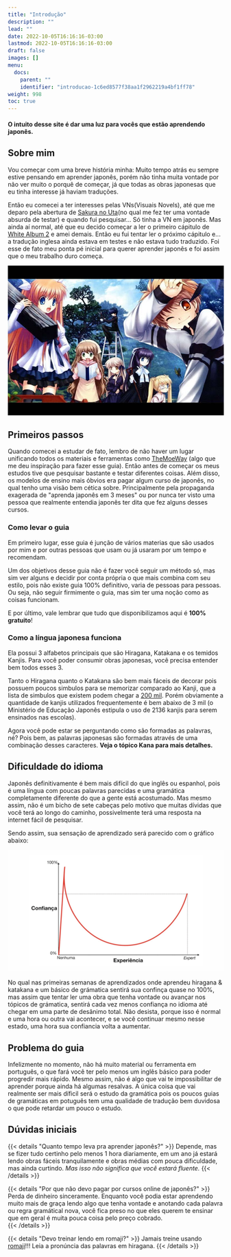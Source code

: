 ```yaml
---
title: "Introdução"
description: ""
lead: ""
date: 2022-10-05T16:16:16-03:00
lastmod: 2022-10-05T16:16:16-03:00
draft: false
images: []
menu:
  docs:
    parent: ""
    identifier: "introducao-1c6ed8577f38aa1f2962219a4bf1ff78"
weight: 998
toc: true
---
```

#### O intuito desse site é dar uma luz para vocês que estão aprendendo japonês.

## Sobre mim


Vou começar com uma breve história minha: Muito tempo atrás eu sempre estive pensando em aprender japonês, porém não tinha muita vontade por não ver muito o porquê de começar, já que todas as obras japonesas que eu tinha interesse já haviam traduções. 

Então eu comecei a ter interesses pelas VNs(Visuais Novels), até que me deparo pela abertura de [Sakura no Uta](https://youtu.be/5-9sqUZZXaY)(no qual me fez ter uma vontade absurda de testar) e quando fui pesquisar... Só tinha a VN em japonês. Mas ainda aí normal, até que eu decido começar a ler o primeiro cápitulo de [White Album 2](https://www.youtube.com/watch?v=Kb59JM9RGeY) e amei demais. Então eu fui tentar ler o próximo cápitulo e... a tradução inglesa ainda estava em testes e não estava tudo traduzido. Foi esse de fato meu ponta pé inicial para querer aprender japonês e foi assim que o meu trabalho duro começa.



![imagem](rewrite.jpg)
## Primeiros passos

Quando comecei a estudar de fato, lembro de não haver um lugar unificando todos os materiais e ferramentas como [TheMoeWay](https://learnjapanese.moe/) (algo que me deu inspiração para fazer esse guia). Então antes de começar os meus estudos tive que pesquisar bastante e testar diferentes coisas. Além disso, os modelos de ensino mais óbvios era pagar algum curso de japonês, no qual tenho uma visão bem cética sobre. Principalmente pela propaganda exagerada de "aprenda japonês em 3 meses" ou por nunca ter visto uma pessoa que realmente entendia japonês ter dita que fez alguns desses cursos.

### Como levar o guia

Em primeiro lugar, esse guia é junção de vários materias que são usados por mim e por outras pessoas que usam ou já usaram por um tempo e recomendam. 

Um dos objetivos desse guia não é fazer você seguir um método só, mas sim ver alguns e decidir por conta própria o que mais combina com seu estilo, pois não existe guia 100% definitivo, varia de pessoas para pessoas. Ou seja, não seguir firmimente o guia, mas sim ter uma noção como as coisas funcionam.

E por último, vale lembrar que tudo que disponibilizamos aqui é **100% gratuito**!

### Como a língua japonesa funciona

Ela possui 3 alfabetos principais que são Hiragana, Katakana e os temidos Kanjis. Para você poder consumir obras japonesas, você precisa entender bem todos esses 3.

Tanto o Hiragana quanto o Katakana são bem mais fáceis de decorar pois possuem poucos simbulos para se memorizar comparado ao Kanji, que a lista de simbulos que existem podem chegar a [200 mil](https://orientalsouls.com/blog/japanese-calligraphy/how-many-kanji-characters-are-there/). Porém obviamente a quantidade de kanjis utilizados frequentemente é bem abaixo de 3 mil (o Ministério de Educação Japonês estipula o uso de 2136 kanjis para serem ensinados nas escolas).

Agora você pode estar se perguntando como são formadas as palavras, né? Pois bem, as palavras japonesas são formadas através de uma combinação desses caracteres. **Veja o tópico Kana para mais detalhes.**

## Dificuldade do idioma
Japonês definitivamente é bem mais difícil do que inglês ou espanhol, pois é uma língua com poucas palavras parecidas e uma gramática completamente diferente do que a gente está acostumado. Mas mesmo assim, não é um bicho de sete cabeças pelo motivo que muitas dívidas que você terá ao longo do caminho, possivelmente terá uma resposta na internet fácil de pesquisar.

Sendo assim, sua sensação de aprendizado será parecido com o gráfico abaixo:

![grafico](gra.png)

No qual nas primeiras semanas de aprendizados onde aprendeu hiragana & katakana e um básico de grámatica sentirá sua confinça quase no 100%, mas assim que tentar ler uma obra que tenha vontade ou avançar nos tópicos de grámatica, sentirá cada vez menos confiança no idioma até chegar em uma parte de desânimo total. Não desista, porque isso é normal e uma hora ou outra vai acontecer, e se você continuar mesmo nesse estado, uma hora sua confiancia volta a aumentar.  

## Problema do guia
Infelizmente no momento, não há muito material ou ferramenta em português, o que fará você ter pelo menos um inglês básico para poder progredir mais rápido. Mesmo assim, não é algo que vai te impossibilitar de aprender porque ainda há algumas resalvas. A única coisa que vai realmente ser mais díficil será o estudo da gramática pois os poucos guias de gramáticas em potuguês tem uma qualidade de tradução bem duvidosa o que pode retardar um pouco o estudo.

## Dúvidas iniciais

{{< details "Quanto tempo leva pra aprender japonês?" >}}
Depende, mas se fizer tudo certinho pelo menos 1 hora diariamente, em um ano já estará lendo obras fáceis tranquilamente e obras médias com pouca dificuldade, mas ainda curtindo. *Mas isso não significa que você estará fluente.*
{{< /details >}}

{{< details "Por que não devo pagar por cursos online de japonês?" >}}
Perda de dinheiro sinceramente. Enquanto você podia estar aprendendo muito mais de graça lendo algo que tenha vontade e anotando cada palavra ou regra gramátical nova, você fica preso no que eles querem te ensinar que em geral é muita pouca coisa pelo preço cobrado.  
{{< /details >}}

{{< details "Devo treinar lendo em romaji?" >}}
Jamais treine usando [romaji](https://pt.wikipedia.org/wiki/R%C5%8Dmaji)!!! Leia a pronúncia das palavras em hiragana.
{{< /details >}}


